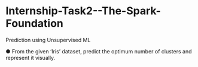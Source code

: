 # Internship-Task2--The-Spark-Foundation

Prediction using Unsupervised ML

● From the given ‘Iris’ dataset, predict the optimum number of clusters
and represent it visually.

